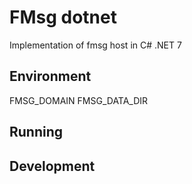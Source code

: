 # FMsg dotnet 

Implementation of fmsg host in C# .NET 7

## Environment
FMSG_DOMAIN
FMSG_DATA_DIR

## Running

## Development